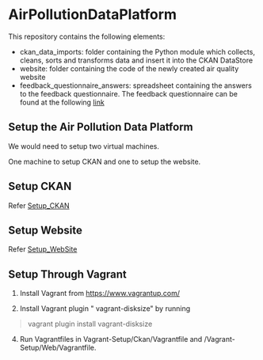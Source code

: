 # AirPollutionDataPlatform

This repository contains the following elements:

- ckan_data_imports: folder containing the Python module which collects, cleans, sorts and transforms data and insert it into the CKAN DataStore
- website: folder containing the code of the newly created air quality website
- feedback_questionnaire_answers: spreadsheet containing the answers to the feedback questionnaire. The feedback questionnaire can be found at the following [link](https://docs.google.com/forms/d/e/1FAIpQLSeOTNNV6iTue6j-o9aMiTcl8vxpfcmScJ_fAiKe0oZNFHkpPA/viewform?usp=sf_link)

## Setup the Air Pollution Data Platform

We would need to setup two virtual machines.

One machine to setup CKAN and one to setup the website.

## Setup CKAN

Refer [Setup_CKAN](./docs/setup_ckan.md)

## Setup Website

Refer [Setup_WebSite](./docs/setup_website.md)

## Setup Through Vagrant

1. Install Vagrant from https://www.vagrantup.com/

2. Install Vagrant plugin " vagrant-disksize" by running 
 > vagrant plugin install vagrant-disksize



4. Run Vagrantfiles in Vagrant-Setup/Ckan/Vagrantfile and /Vagrant-Setup/Web/Vagrantfile. 